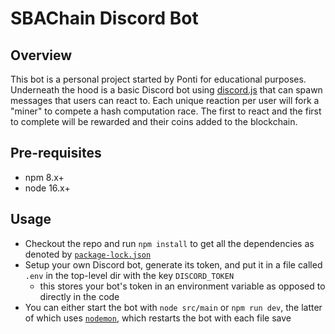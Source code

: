 # SBAChain Discord Bot

## Overview
This bot is a personal project started by Ponti for educational purposes. Underneath the hood is a basic Discord bot using [discord.js](https://discord.js.org/#/) that can spawn messages that users can react to. Each unique reaction per user will fork a "miner" to compete a hash computation race. The first to react and the first to complete will be rewarded and their coins added to the blockchain.

## Pre-requisites
* npm 8.x+
* node 16.x+

## Usage
* Checkout the repo and run `npm install` to get all the dependencies as denoted by [`package-lock.json`](https://github.com/vincenthai/streamboyadvanced/blob/master/package-lock.json)
* Setup your own Discord bot, generate its token, and put it in a file called `.env` in the top-level dir with the key `DISCORD_TOKEN`
  * this stores your bot's token in an environment variable as opposed to directly in the code
* You can either start the bot with `node src/main` or `npm run dev`, the latter of which uses [`nodemon`](https://www.npmjs.com/package/nodemon), which restarts the bot with each file save